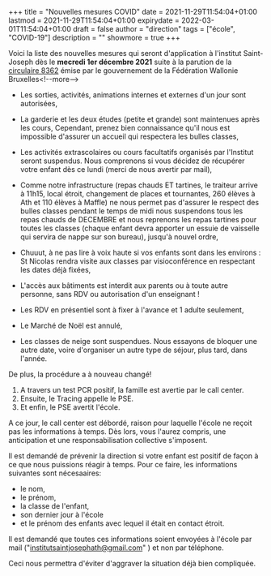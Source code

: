 +++
title       = "Nouvelles mesures COVID"
date        = 2021-11-29T11:54:04+01:00
lastmod     = 2021-11-29T11:54:04+01:00
expirydate  = 2022-03-01T11:54:04+01:00
draft       = false
author      = "direction"
tags        = ["école", "COVID-19"]
description = ""
showmore    = true
+++

Voici la liste des nouvelles mesures qui seront d'application à l'institut Saint-Joseph dès le **mecredi 1er décembre 2021** suite à la parution de la [circulaire 8362](http://www.enseignement.be/upload/circulaires/000000000003/FWB%20-%20Circulaire%208362%20(8617_20211127_102555).pdf) émise par le gouvernement de la Fédération Wallonie Bruxelles<!--more-->

* Les sorties, activités, animations internes et externes d'un jour sont autorisées,

* La garderie et les deux études (petite et grande) sont maintenues après les cours, Cependant, prenez bien connaissance qu'il nous est impossible d'assurer un accueil qui respectera les bulles classes,

* Les activités extrascolaires ou cours facultatifs organisés par l'Institut seront suspendus. Nous comprenons si vous décidez de récupérer votre enfant dès ce lundi (merci de nous avertir par mail),
* Comme notre infrastructure (repas chauds ET tartines, le traiteur arrive à 11h15, local étroit, changement de places et tournantes, 260 élèves à Ath et 110 élèves à Maffle) ne nous permet pas d'assurer le respect des bulles classes pendant le temps de midi nous suspendons tous les repas chauds de DECEMBRE et nous reprenons les repas tartines pour toutes les classes (chaque enfant devra apporter un essuie de vaisselle qui servira de nappe sur son bureau), jusqu'à nouvel ordre,
* Chuuut, à ne pas lire à voix haute si vos enfants sont dans les environs : St Nicolas rendra visite aux classes par visioconférence en respectant les dates déjà fixées,
* L'accès aux bâtiments est interdit aux parents ou à toute autre personne, sans RDV ou autorisation d'un enseignant !
* Les RDV en présentiel sont à fixer à l'avance et 1 adulte seulement,
* Le Marché de Noël est annulé,
* Les classes de neige sont suspendues. Nous essayons de bloquer une autre date, voire d'organiser un autre type de séjour, plus tard, dans l'année.

De plus, la procédure a à nouveau changé!

1. A travers un test PCR positif, la famille est avertie par le call center.
2. Ensuite, le Tracing appelle le PSE.
3. Et enfin, le PSE avertit l'école.

A ce jour, le call center est débordé, raison pour laquelle l'école ne reçoit pas les informations à temps.  Dès lors, vous l'aurez compris, une anticipation et une responsabilisation collective s'imposent.

Il est demandé de prévenir la direction si votre enfant est positif de façon à ce que nous puissions réagir à temps. Pour ce faire, les informations suivantes sont nécesaaires:

* le nom,
* le prénom,
* la classe de l'enfant,
* son dernier jour à l'école
* et le prénom des enfants avec lequel il était en contact étroit.

Il est demandé que toutes ces informations soient envoyées à l'école par mail ("institutsaintjosephath@gmail.com" )  et non par téléphone.

Ceci nous permettra d'éviter d'aggraver la situation déjà bien compliquée.

